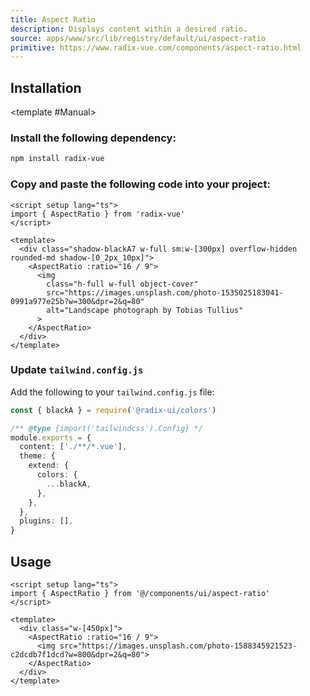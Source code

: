 ```yaml
---
title: Aspect Ratio
description: Displays content within a desired ratio.
source: apps/www/src/lib/registry/default/ui/aspect-ratio 
primitive: https://www.radix-vue.com/components/aspect-ratio.html
---
```



<ComponentPreview name="AspectRatioDemo" />

## Installation

<TabPreview name="CLI">
<template #CLI>

```bash
npx shadcn-vue@latest add aspect-ratio
```
</template>

<template #Manual>

<Steps>

### Install the following dependency:

```bash
npm install radix-vue
```

### Copy and paste the following code into your project:

```vue
<script setup lang="ts">
import { AspectRatio } from 'radix-vue'
</script>

<template>
  <div class="shadow-blackA7 w-full sm:w-[300px] overflow-hidden rounded-md shadow-[0_2px_10px]">
    <AspectRatio :ratio="16 / 9">
      <img
        class="h-full w-full object-cover"
        src="https://images.unsplash.com/photo-1535025183041-0991a977e25b?w=300&dpr=2&q=80"
        alt="Landscape photograph by Tobias Tullius"
      >
    </AspectRatio>
  </div>
</template>
```

### Update `tailwind.config.js`

Add the following to your `tailwind.config.js` file:

```ts
const { blackA } = require('@radix-ui/colors')

/** @type {import('tailwindcss').Config} */
module.exports = {
  content: ['./**/*.vue'],
  theme: {
    extend: {
      colors: {
        ...blackA,
      },
    },
  },
  plugins: [],
}
```

</Steps>

</template>
</TabPreview>

## Usage

```vue
<script setup lang="ts">
import { AspectRatio } from '@/components/ui/aspect-ratio'
</script>

<template>
  <div class="w-[450px]">
    <AspectRatio :ratio="16 / 9">
      <img src="https://images.unsplash.com/photo-1588345921523-c2dcdb7f1dcd?w=800&dpr=2&q=80">
    </AspectRatio>
  </div>
</template>
```